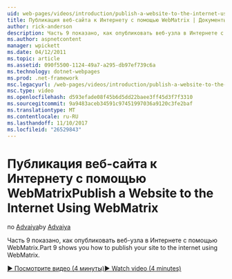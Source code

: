 ```yaml
---
uid: web-pages/videos/introduction/publish-a-website-to-the-internet-using-webmatrix
title: Публикация веб-сайта к Интернету с помощью WebMatrix | Документы Microsoft
author: rick-anderson
description: Часть 9 показано, как опубликовать веб-узла в Интернете с помощью WebMatrix.
ms.author: aspnetcontent
manager: wpickett
ms.date: 04/12/2011
ms.topic: article
ms.assetid: 090f5500-1124-49a7-a295-db97ef739c6a
ms.technology: dotnet-webpages
ms.prod: .net-framework
msc.legacyurl: /web-pages/videos/introduction/publish-a-website-to-the-internet-using-webmatrix
msc.type: video
ms.openlocfilehash: d593efade08f45b6d5dd22baee3ff45d3f7f3310
ms.sourcegitcommit: 9a9483aceb34591c97451997036a9120c3fe2baf
ms.translationtype: MT
ms.contentlocale: ru-RU
ms.lasthandoff: 11/10/2017
ms.locfileid: "26529843"
---
```

<a name="publish-a-website-to-the-internet-using-webmatrix"></a><span data-ttu-id="255aa-103">Публикация веб-сайта к Интернету с помощью WebMatrix</span><span class="sxs-lookup"><span data-stu-id="255aa-103">Publish a Website to the Internet Using WebMatrix</span></span>
====================
<span data-ttu-id="255aa-104">по [Advaiya](https://twitter.com/Advaiyasolns)</span><span class="sxs-lookup"><span data-stu-id="255aa-104">by [Advaiya](https://twitter.com/Advaiyasolns)</span></span>

<span data-ttu-id="255aa-105">Часть 9 показано, как опубликовать веб-узла в Интернете с помощью WebMatrix.</span><span class="sxs-lookup"><span data-stu-id="255aa-105">Part 9 shows you how to publish your site to the internet using WebMatrix.</span></span>

[<span data-ttu-id="255aa-106">&#9654; Посмотрите видео (4 минуты)</span><span class="sxs-lookup"><span data-stu-id="255aa-106">&#9654; Watch video (4 minutes)</span></span>](https://channel9.msdn.com/Blogs/ASP-NET-Site-Videos/publish-a-website-to-the-internet-using-webmatrix)
